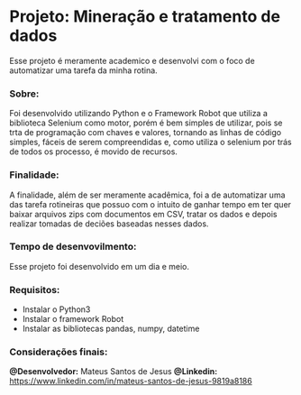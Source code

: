 # Projeto: Mineração e tratamento de dados

Esse projeto é meramente academico e desenvolvi com o foco de automatizar uma tarefa da minha rotina.

### Sobre:
Foi desenvolvido utilizando Python e o Framework Robot que utiliza a biblioteca Selenium como motor, porém é bem simples de utilizar, pois se trta de programação com chaves e valores, tornando as linhas de código simples, fáceis de serem compreendidas e, como utiliza o selenium por trás de todos os processo, é movido de recursos.

### Finalidade:
A finalidade, além de ser meramente acadêmica, foi a de automatizar uma das tarefa rotineiras que possuo com o intuito de ganhar tempo em ter quer baixar arquivos zips com documentos em CSV, tratar os dados e depois realizar tomadas de deciões baseadas nesses dados.

### Tempo de desenvovilmento:
Esse projeto foi desenvolvido em um dia e meio.

### Requisitos:
- Instalar o Python3
- Instalar o framework Robot 
- Instalar as bibliotecas pandas, numpy, datetime 

### Considerações finais:
**@Desenvolvedor:** Mateus Santos de Jesus
**@Linkedin:** https://www.linkedin.com/in/mateus-santos-de-jesus-9819a8186
